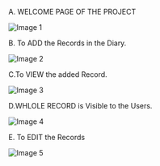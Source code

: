 A. WELCOME PAGE OF THE PROJECT 

![Image 1](https://user-images.githubusercontent.com/94228353/143008328-a7e1e424-e4e7-46c4-b09c-87d94f9b256e.jpeg)

B. To ADD the Records in the Diary.

![Image 2](https://user-images.githubusercontent.com/94228353/143009495-a3971d53-122c-460f-bb0a-3b51da75fe1d.jpeg)

C.To VIEW the added Record.

![Image 3](https://user-images.githubusercontent.com/94228353/143009797-fa66ba62-2177-40f0-93b2-19f25005002c.jpeg)

D.WHLOLE RECORD is Visible to the Users.

![Image 4](https://user-images.githubusercontent.com/94228353/143010093-6b9e859e-2715-442a-bdff-85bb82601498.jpeg)

E. To EDIT the Records

![Image 5](https://user-images.githubusercontent.com/94228353/143011319-1303296b-74c5-4a97-90c7-dc5dbdb9c649.jpeg)



